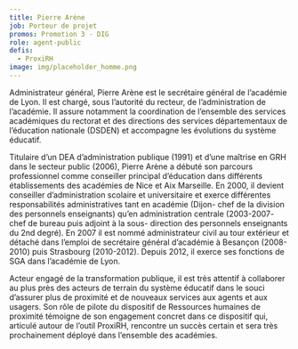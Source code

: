 ```yaml
---
title: Pierre Arène
job: Porteur de projet
promos: Promotion 3 - DIG
role: agent-public
defis:
  - ProxiRH
image: img/placeholder_homme.png
---
```

Administrateur général, Pierre Arène est le secrétaire général de l’académie de Lyon. Il est chargé, sous l’autorité du recteur, de l’administration de l’académie. Il assure notamment la coordination de l’ensemble des services académiques du rectorat et des directions des services départementaux de l’éducation nationale (DSDEN) et accompagne les évolutions du système éducatif.

Titulaire d’un DEA d’administration publique (1991) et d’une maîtrise en GRH dans le secteur public (2006), Pierre Arène a débuté son parcours professionnel comme conseiller principal d’éducation dans différents établissements des académies de Nice et Aix Marseille. En 2000, il devient conseiller d’administration scolaire et universitaire et exerce différentes responsabilités administratives tant en académie (Dijon- chef de la division des personnels enseignants) qu’en administration centrale (2003-2007- chef de bureau puis adjoint à la sous- direction des personnels enseignants du 2nd degré). En 2007 il est nommé administrateur civil au tour extérieur et détaché dans l’emploi de secrétaire général d’académie à Besançon (2008-2010) puis Strasbourg (2010-2012). Depuis 2012, il exerce ses fonctions de SGA dans l’académie de Lyon.

Acteur engagé de la transformation publique, il est très attentif à collaborer au plus près des acteurs de terrain du système éducatif dans le souci d’assurer plus de proximité et de nouveaux services aux agents et aux usagers. Son rôle de pilote du dispositif de Ressources humaines de proximité témoigne de son engagement concret dans ce dispositif qui, articulé autour de l’outil ProxiRH, rencontre un succès certain et sera très prochainement déployé dans l’ensemble des académies.
